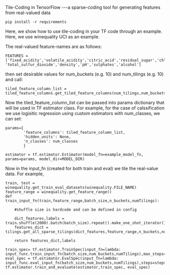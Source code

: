 Tile-Coding in TensorFlow ---a sparse-coding tool for generating features from real-valued data

```
pip install -r requirements
```

Here, we show how to use tile-coding in your TF code through an example. Here, we use winequality UCI as an example.

The real-valued feature-names are as follows:

```
FEATURES = ['fixed_acidity','volatile_acidity','citric_acid','residual_sugar','chlorides','free_sulfur_dioxide', 'total_sulfur_dioxide','density','pH','sulphates','alcohol']
```

then set desirable values for num_buckets (e.g. 10) and num_tilings (e.g. 10) and call:

```
tiled_feature_column_list = tiled_feature_columns.get_tiled_feature_columns(num_tilings,num_buckets,FEATURES)
```

Now the tiled_feature_column_list can be passed into params dictionary that will be used in TF estimator class. For example, for the case of calssification we use
logisitic regression using custom estimators with num_classes, we can set:

```
params={
        'feature_columns': tiled_feature_column_list,
        'hidden_units': None,
        'n_classes': num_classes
        }

estimator = tf.estimator.Estimator(model_fn=example_model_fn, params=params, model_dir=MODEL_DIR)
```

Now in the input_fn (created for both train and eval) we tile the real-value data. For example,

```
train, test = winequality.get_train_eval_datasets(winequality.FILE_NAME)
feature_range = winequality.get_feature_range()
def train_input_fn(train,feature_range,batch_size,n_buckets,numTilings):

	#shuffle size is hardcode and can be defined in config

	dict_features,labels = train.shuffle(2000).batch(batch_size).repeat().make_one_shot_iterator().get_next()
	features_dict = tilings.get_all_sparse_tilings(dict_features,feature_range,n_buckets,numTilings)
	
	return features_dict,labels
	
train_spec= tf.estimator.TrainSpec(input_fn=lambda: input_func.train_input_fn(batch_size,num_buckets,numTilings),max_steps=max_steps)
eval_spec = tf.estimator.EvalSpec(input_fn=lambda: input_func.eval_input_fn(batch_size,num_buckets,numTilings),steps=steps,start_delay_secs=0,throttle_secs=30)
tf.estimator.train_and_evaluate(estimator,train_spec, eval_spec)

```

